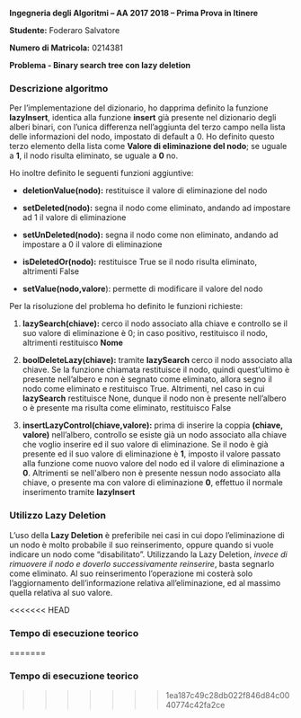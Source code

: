 **Ingegneria degli Algoritmi – AA 2017 2018 – Prima Prova in Itinere**

**Studente:** Foderaro Salvatore

**Numero di Matricola:** 0214381

**Problema - Binary search tree con lazy deletion**

### Descrizione algoritmo

Per l’implementazione del dizionario, ho dapprima definito la funzione
**lazyInsert**, identica alla funzione **insert** già presente nel
dizionario degli alberi binari, con l’unica differenza nell’aggiunta del
terzo campo nella lista delle informazioni del nodo, impostato di
default a 0. Ho definito questo terzo elemento della lista come **Valore
di eliminazione del nodo**; se uguale a **1**, il nodo risulta eliminato, se uguale a **0** no.

Ho inoltre definito le seguenti funzioni aggiuntive:

-   **deletionValue(nodo):** restituisce il valore di eliminazione del nodo

-   **setDeleted(nodo):** segna il nodo come eliminato, andando ad impostare ad 1 il valore di eliminazione

-   **setUnDeleted(nodo):** segna il nodo come non eliminato, andando ad impostare a 0 il valore di eliminazione

-   **isDeletedOr(nodo):** restituisce True se il nodo risulta eliminato, altrimenti False

-   **setValue(nodo,valore**): permette di modificare il valore del nodo

Per la risoluzione del problema ho definito le funzioni richieste:

1.  **lazySearch(chiave):** cerco il nodo associato alla chiave e controllo se il suo valore di eliminazione è 0; in caso positivo, restituisco il nodo, altrimenti restituisco **Nome**

2.  **boolDeleteLazy(chiave):** tramite **lazySearch** cerco il nodo associato alla chiave. Se la funzione chiamata restituisce il nodo, quindi quest’ultimo è presente nell’albero e non è segnato come eliminato, allora segno il nodo come eliminato e restituisco True. Altrimenti, nel caso in cui **lazySearch** restituisce None, dunque il nodo non è presente nell’albero o è presente ma risulta come eliminato, restituisco False

3.  **insertLazyControl(chiave,valore):** prima di inserire la coppia **(chiave, valore)** nell’albero, controllo se esiste già un nodo associato alla chiave che voglio inserire ed il suo valore di eliminazione. Se il nodo è già presente ed il suo valore di eliminazione è **1**, imposto il valore passato alla funzione come nuovo valore del nodo ed il valore di eliminazione a **0**. Altrimenti se nell'albero non è presente nessun nodo associato alla chiave, o presente ma con valore di eliminazione **0**, effettuo il normale inserimento tramite **lazyInsert**


### Utilizzo Lazy Deletion

L’uso della **Lazy Deletion** è preferibile nei casi in cui dopo
l’eliminazione di un nodo è molto probabile il suo reinserimento,
oppure quando si vuole indicare un nodo come “disabilitato”. Utilizzando
la Lazy Deletion, *invece di rimuovere il nodo e doverlo successivamente reinserire*,
basta segnarlo come eliminato. Al suo reinserimento l’operazione mi costerà solo l’aggiornamento dell’informazione relativa all’eliminazione, ed al massimo quella relativa al suo valore.

<<<<<<< HEAD
### Tempo di esecuzione teorico
=======
### Tempo di esecuzione teorico
>>>>>>> 1ea187c49c28db022f846d84c0040774c42fa2ce
